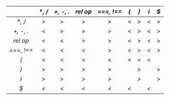 
|            | _*, /_ | _+, -, ._ | _rel op_ | _===, !==_ | _(_ | _)_ | _i_ | _$_ |
|:----------:|:------:|:---------:|:--------:|:----------:|:---:|:---:|:---:|:---:|
|   _*, /_   | >      | >         | >        | >          | <   | >   | <   | >   |
|  _+, -, ._ | <      | >         | >        | >          | <   | >   | <   | >   |
|  _rel op_  | <      | <         | >        | >          | <   | >   | <   | >   |
| _===, !==_ | <      | <         | <        | >          | <   | >   | <   | >   |
|     _(_    | <      | <         | <        | <          | <   | =   | <   |     |
|     _)_    | >      | >         | >        | >          |     | >   |     | >   |
|     _i_    | >      | >         | >        | >          |     | >   |     | >   |
|     _$_    | <      | <         | <        | <          | <   |     | <   |     |